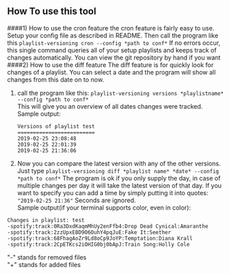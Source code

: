 ## How To use this tool
####1) How to use the cron feature
the cron feature is fairly easy to use. Setup your config file as described in README.
Then call the program like this ```playlist-versioning cron --config *path to conf*```
If no errors occur, this single command queries all of your setup playlists and keeps
track of changes automatically. You can view the git repository by hand if you want
####2) How to use the diff feature
The diff feature is for quickly look for changes of a playlist. You can select a date
and the program will show all changes from this date on to now.
1) call the program like this: ```playlist-versioning versions *playlistname* --config *path to conf*```  
    This will give you an overview of all dates changes were tracked.  
    Sample output: 
    ```
    Versions of playlist test  
    =========================  
    2019-02-25 23:08:48  
    2019-02-25 22:01:39  
    2019-02-25 21:36:06 
    ```
2) Now you can compare the latest version with any of the other versions.  
Just type ```playlist-versioning diff *playlist name* *date* --config *path to conf*```
The program is ok if you only supply the day, in case of multiple changes per day it will take the latest version
of that day. If you want to specify you can add a time by simply putting it into quotes: ```"2019-02-25 21:36"```
Seconds are ignored.  
Sample output(if your terminal supports color, even in color):
```
Changes in playlist: test
-spotify:track:0Ra3DxdKaqmMhUy2enFfb4:Drop Dead Cynical:Amaranthe
-spotify:track:2zzUpxEBD9O6OuhY4pqJuE:Fake It:Seether
-spotify:track:68FhagAoZr9Ld8oCp9JoYP:Temptation:Diana Krall
-spotify:track:2CpETKcs2iOHIG0bj0bApJ:Train Song:Holly Cole
```
"-" stands for removed files  
"+" stands for added files